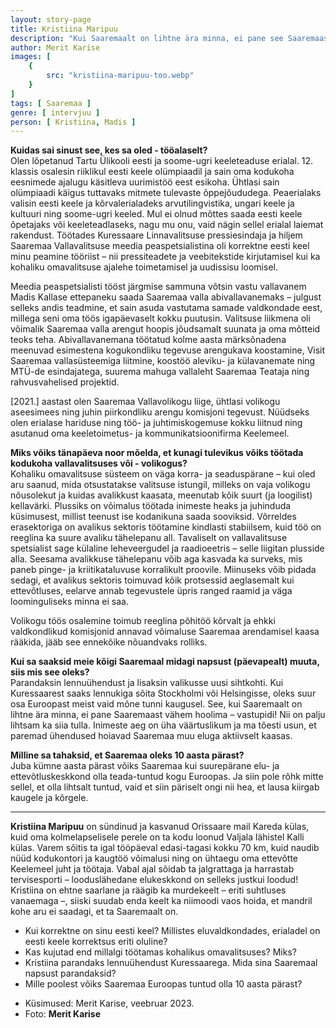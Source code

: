 ```yaml
---
layout: story-page
title: Kristiina Maripuu
description: "Kui Saaremaalt on lihtne ära minna, ei pane see Saaremaast vähem hoolima."
author: Merit Karise
images: [
    {
        src: "kristiina-maripuu-too.webp"
    }
]
tags: [ Saaremaa ]
genre: [ intervjuu ]
person: [ Kristiina, Madis ]
---
```


<!-- # {{$doc.title}} -->

**Kuidas sai sinust see, kes sa oled - tööalaselt?** \
Olen lõpetanud Tartu Ülikooli eesti ja soome-ugri keeleteaduse erialal. 12. klassis osalesin riiklikul eesti keele olümpiaadil ja sain oma kodukoha eesnimede ajalugu käsitleva uurimistöö eest esikoha. Ühtlasi sain olümpiaadi käigus tuttavaks mitmete tulevaste õppejõududega. Peaerialaks valisin eesti keele ja kõrvalerialadeks arvutilingvistika, ungari keele ja kultuuri ning soome-ugri keeled. Mul ei olnud mõttes saada eesti keele õpetajaks või keeleteadlaseks, nagu mu onu, vaid nägin sellel erialal laiemat rakendust. Töötades Kuressaare Linnavalitsuse pressiesindaja ja hiljem Saaremaa Vallavalitsuse meedia peaspetsialistina oli korrektne eesti keel minu peamine tööriist – nii pressiteadete ja veebitekstide kirjutamisel kui ka kohaliku omavalitsuse ajalehe toimetamisel ja uudissisu loomisel. 


Meedia peaspetsialisti tööst järgmise sammuna võtsin vastu vallavanem Madis Kallase ettepaneku saada Saaremaa valla abivallavanemaks – julgust selleks andis teadmine, et sain asuda vastutama samade valdkondade eest, millega seni oma töös igapäevaselt kokku puutusin. Valitsuse liikmena oli võimalik Saaremaa valla arengut hoopis jõudsamalt suunata ja oma mõtteid teoks teha. Abivallavanemana töötatud kolme aasta märksõnadena meenuvad esimestena kogukondliku tegevuse arengukava koostamine, Visit Saaremaa vallasüsteemiga liitmine, koostöö aleviku- ja külavanemate ning MTÜ-de esindajatega, suurema mahuga vallaleht Saaremaa Teataja ning rahvusvahelised projektid.


[2021.] aastast olen Saaremaa Vallavolikogu liige, ühtlasi volikogu aseesimees ning juhin piirkondliku arengu komisjoni tegevust. Nüüdseks olen erialase hariduse ning töö- ja juhtimiskogemuse kokku liitnud ning asutanud oma keeletoimetus- ja kommunikatsioonifirma Keelemeel. 

**Miks võiks tänapäeva noor mõelda, et kunagi tulevikus võiks töötada kodukoha vallavalitsuses või - volikogus?** \
Kohaliku omavalitsuse süsteem on väga korra- ja seaduspärane – kui oled aru saanud, mida otsustatakse valitsuse istungil, milleks on vaja volikogu nõusolekut ja kuidas avalikkust kaasata, meenutab kõik suurt (ja loogilist) kellavärki. Plussiks on võimalus töötada inimeste heaks ja juhinduda küsimusest, millist teenust ise kodanikuna saada sooviksid. Võrreldes erasektoriga on avalikus sektoris töötamine kindlasti stabiilsem, kuid töö on reeglina ka suure avaliku tähelepanu all. Tavaliselt on vallavalitsuse spetsialist sage külaline leheveergudel ja raadioeetris – selle liigitan plusside alla. Seesama avalikkuse tähelepanu võib aga kasvada ka surveks, mis paneb pinge- ja kriitikataluvuse korralikult proovile. Miinuseks võib pidada sedagi, et avalikus sektoris toimuvad kõik protsessid aeglasemalt kui ettevõtluses, eelarve annab tegevustele üpris ranged raamid ja väga loominguliseks minna ei saa. 

Volikogu töös osalemine toimub reeglina põhitöö kõrvalt ja ehkki valdkondlikud komisjonid annavad võimaluse Saaremaa arendamisel kaasa rääkida, jääb see ennekõike nõuandvaks rolliks.

**Kui sa saaksid meie kõigi Saaremaal midagi napsust (päevapealt) muuta, siis mis see oleks?** \
Parandaksin lennuühendust ja lisaksin valikusse uusi sihtkohti. Kui Kuressaarest saaks lennukiga sõita Stockholmi või Helsingisse, oleks suur osa Euroopast meist vaid mõne tunni kaugusel. See, kui Saaremaalt on lihtne ära minna, ei pane Saaremaast vähem hoolima – vastupidi! Nii on palju lihtsam ka siia tulla. Inimeste aeg on üha väärtuslikum ja ma tõesti usun, et paremad ühendused hoiavad Saaremaa muu eluga aktiivselt kaasas.


**Milline sa tahaksid, et Saaremaa oleks 10 aasta pärast?** \
Juba kümne aasta pärast võiks Saaremaa kui suurepärane elu- ja ettevõtluskeskkond olla teada-tuntud kogu Euroopas. Ja siin pole rõhk mitte sellel, et olla lihtsalt tuntud, vaid et siin päriselt ongi nii hea, et lausa kiirgab kaugele ja kõrgele.


* * *

**Kristiina Maripuu** on sündinud ja kasvanud Orissaare mail Kareda külas, kuid oma kolmelapselisele perele on ta kodu loonud Valjala lähistel Kalli külas. Varem sõitis ta igal tööpäeval edasi-tagasi kokku 70 km, kuid naudib nüüd kodukontori ja kaugtöö võimalusi ning on ühtaegu oma ettevõtte Keelemeel juht ja töötaja. Vabal ajal sõidab ta jalgrattaga ja harrastab tervisesporti – looduslähedane elukeskkond on selleks justkui loodud! Kristiina on ehtne saarlane ja räägib ka murdekeelt – eriti suhtluses vanaemaga –, siiski suudab enda keelt ka niimoodi vaos hoida, et mandril kohe aru ei saadagi, et ta Saaremaalt on.

<story-author :author="author"></story-author>

<details-wrapper summary="Mis mõtted tekkisid?">

- Kui korrektne on sinu eesti keel? Millistes eluvaldkondades, erialadel on eesti keele korrektsus eriti oluline?
- Kas kujutad end millalgi töötamas kohalikus omavalitsuses? Miks? 
- Kristiina parandaks lennuühendust Kuressaarega. Mida sina Saaremaal napsust parandaksid?
- Mille poolest võiks Saaremaa Euroopas tuntud olla 10 aasta pärast?

</details-wrapper>

<details-wrapper summary="Allikad" class="text-sm" icon="icon-park-outline:document-folder">

- Küsimused: Merit Karise, veebruar 2023.
- Foto: **Merit Karise**

</details-wrapper>
